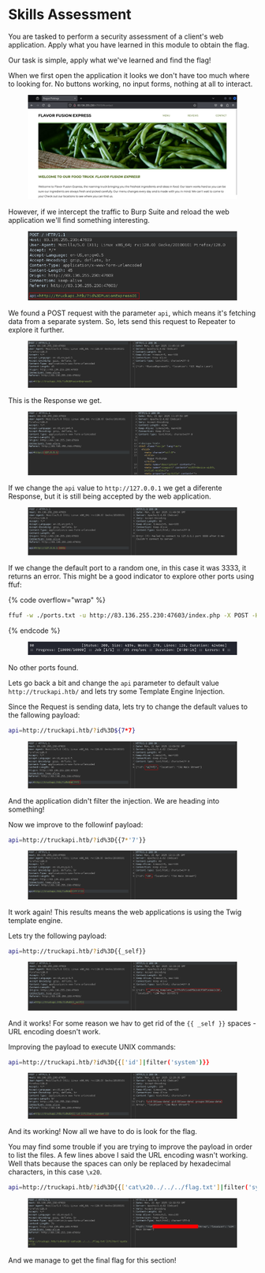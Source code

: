 # Skills Assessment

You are tasked to perform a security assessment of a client's web application. Apply what you have learned in this module to obtain the flag.

Our task is simple, apply what we've learned and find the flag!

When we first open the application it looks we don't have too much where to looking for. No buttons working, no input forms, nothing at all to interact.

<figure><img src="../../../.gitbook/assets/image (157).png" alt=""><figcaption></figcaption></figure>

However, if we intercept the traffic to Burp Suite and reload the web application we'll find something interesting.

<figure><img src="../../../.gitbook/assets/image (159).png" alt=""><figcaption></figcaption></figure>

We found a POST request with the parameter `api`, which means it's fetching data from a separate system. So, lets send this request to Repeater to explore it further.

<figure><img src="../../../.gitbook/assets/image (160).png" alt=""><figcaption></figcaption></figure>

This is the Response we get.

<figure><img src="../../../.gitbook/assets/image (161).png" alt=""><figcaption></figcaption></figure>

If we change the `api` value to `http://127.0.0.1` we get a diferente Response, but it is still being accepted by the web application.

<figure><img src="../../../.gitbook/assets/image (162).png" alt=""><figcaption></figcaption></figure>

If we change the default port to a random one, in this case it was 3333, it returns an error. This might be a good indicator to explore other ports using ffuf:

{% code overflow="wrap" %}
```bash
ffuf -w ./ports.txt -u http://83.136.255.230:47603/index.php -X POST -H "Content-Type: application/x-www-form-urlencoded" -d "api=http://127.0.0.1:FUZZ/" -fr "Error"
```
{% endcode %}

<figure><img src="../../../.gitbook/assets/image (163).png" alt=""><figcaption></figcaption></figure>

No other ports found.

Lets go back a bit and change the `api` parameter to default value `http://truckapi.htb/` and lets try some Template Engine Injection.

Since the Request is sending data, lets try to change the default values to the fallowing payload:

```bash
api=http://truckapi.htb/?id%3D${7*7}
```

<figure><img src="../../../.gitbook/assets/image (164).png" alt=""><figcaption></figcaption></figure>

And the application didn't filter the injection. We are heading into something!

Now we improve to the followinf payload:

```bash
api=http://truckapi.htb/?id%3D{{7*'7'}}
```

<figure><img src="../../../.gitbook/assets/image (165).png" alt=""><figcaption></figcaption></figure>

It work again! This results means the web applications is using the Twig template engine.&#x20;

Lets try the following payload:

```bash
api=http://truckapi.htb/?id%3D{{_self}}
```

<figure><img src="../../../.gitbook/assets/image (166).png" alt=""><figcaption></figcaption></figure>

And it works! For some reason we hav to get rid of the `{{ _self }}` spaces - URL encoding doesn't work.

Improving the payload to execute UNIX commands:

```bash
api=http://truckapi.htb/?id%3D{{['id']|filter('system')}}
```

<figure><img src="../../../.gitbook/assets/image (167).png" alt=""><figcaption></figcaption></figure>

And its working! Now all we have to do is look for the flag.

You may find some trouble if you are trying to improve the payload in order to list the files. A few lines above I said the URL encoding wasn't working. Well thats because the spaces can only be replaced by hexadecimal characters, in this case `\x20`.

```bash
api=http://truckapi.htb/?id%3D{{['cat\x20../../../flag.txt']|filter('system')}}
```

<figure><img src="../../../.gitbook/assets/image (168).png" alt=""><figcaption></figcaption></figure>

And we manage to get the final flag for this section!
